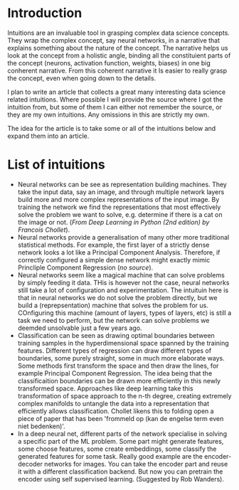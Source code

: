 # Introduction
Intuitions are an invaluable tool in grasping complex data science concepts. They wrap the complex concept, say neural networks, in a narrative that explains something about the nature of the concept. The narrative helps us look at the concept from a holistic angle, binding all the constituient parts of the concept (neurons, activation function, weights, biases) in one big conherent narrative. From this coherent narrative it Is easier to really grasp the concept, even when going down to the details. 

I plan to write an article that collects a great many interesting data science related intuitions. Where possible I will provide the source where I got the intuition from, but some of them I can either not remember the source, or they are my own intuitions. Any omissions in this are strictly my own. 

The idea for the article is to take some or all of the intuitions below and expand them into an article. 

# List of intuitions

- Neural networks can be see as representation building machines. They take the input data, say an image, and through multiple network layers build more and more complex representations of the input image. By training the network we find the representations that most effectively solve the problem we want to solve, e.g. determine if there is a cat on the image or not. (*From Deep Learning in Python (2nd edition) by Francois Chollet*). 
- Neural networks provide a generalisation of many other more traditional statistical methods. For example, the first layer of a strictly dense network looks a lot like a Principal Component Analysis. Therefore, if correctly configured a simple dense network might exactly mimic Princliple Component Regression (*no source*). 
- Neural networks seem like a magical machine that can solve problems by simply feeding it data. THis is however not the case, neural networks still take a lot of configuration and experimentation. The intuituin here is that in neural networks we do not solve the problem directly, but we build a (reprepsentation) machine that solves the problem for us. COnfiguring this machine (amount of layers, types of layers, etc) is still a task we need to perform, but the network can solve problems we deemded unsolvable just a few years ago. 
- Classification can be seen as drawing optimal boundaries between training samples in the hyperdimensional space spanned by the training features. Different types of regression can draw different types of boundaries, some purely straight, some in much more elaborate ways. Some methods first transform the space and then draw the lines, for example Principal Component Regression. The idea being that the classificaition boundaries can be drawn more efficiently in this newly transformed space. Approaches like deep learning take this transformation of space approach to the n-th degree, creating extremely complex manifolds to untangle the data into a representation that efficiently allows classification. Chollet likens this to folding open a piece of paper that has been 'frommeld op (kan de engelse term even niet bedenken)'. 
- In a deep neural net, different parts of the network specialise in solving a specific part of the ML problem. Some part might generate features, some choose features, some create embeddings, some classify the generated features for some task. Really good example are the encoder-decoder networks for images. You can take the encoder part and reuse it with a different classification backend. But now you can pretrain the encoder using self supervised learning. (Suggested by Rob Wanders). 